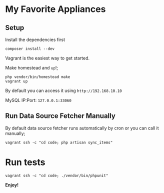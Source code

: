 # My Favorite Appliances

## Setup

Install the dependencies first

    composer install --dev

Vagrant is the easiest way to get started.

Make homestead and `up`!;

    php vendor/bin/homestead make
    vagrant up
    
By default you can access it using `http://192.168.10.10`

MySQL IP:Port: `127.0.0.1:33060`

## Run Data Source Fetcher Manually

By default data source fetcher runs automatically by cron or you can call it manually;

    vagrant ssh -c "cd code; php artisan sync_items"
    
# Run tests

    vagrant ssh -c "cd code; ./vendor/bin/phpunit"
    
**Enjoy!**
